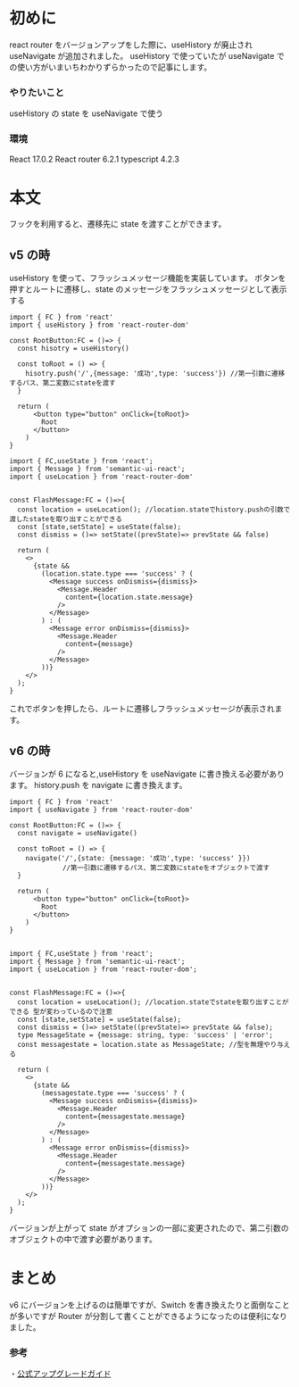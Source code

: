 <!--
title:   【React】React Router v6でのuseNavigateでのStateの渡し方
tags:    React,ReactRouter,useNavigate
id:      2496c29878e9f8ae798e
private: false
-->

# 初めに

react router をバージョンアップをした際に、useHistory が廃止され useNavigate が追加されました。
useHistory で使っていたが useNavigate での使い方がいまいちわかりずらかったので記事にします。

### やりたいこと

useHistory の state を useNavigate で使う

### 環境

React 17.0.2
React router 6.2.1
typescript 4.2.3

# 本文

フックを利用すると、遷移先に state を渡すことができます。

## v5 の時

useHistory を使って、フラッシュメッセージ機能を実装しています。
ボタンを押すとルートに遷移し、state のメッセージをフラッシュメッセージとして表示する

```tsx:src/RootButton.tsx
import { FC } from 'react'
import { useHistory } from 'react-router-dom'

const RootButton:FC = ()=> {
  const hisotry = useHistory()

  const toRoot = () => {
    hisotry.push('/',{message: '成功',type: 'success'}) //第一引数に遷移するパス、第二変数にstateを渡す
  }

  return (
      <button type="button" onClick={toRoot}>
        Root
      </button>
    )
}

```

```tsx:src/FlashMessage.tsx
import { FC,useState } from 'react';
import { Message } from 'semantic-ui-react';
import { useLocation } from 'react-router-dom'


const FlashMessage:FC = ()=>{
  const location = useLocation(); //location.stateでhistory.pushの引数で渡したstateを取り出すことができる
  const [state,setState] = useState(false);
  const dismiss = ()=> setState((prevState)=> prevState && false)

  return (
    <>
      {state &&
        (location.state.type === 'success' ? (
          <Message success onDismiss={dismiss}>
            <Message.Header
              content={location.state.message}
            />
          </Message>
        ) : (
          <Message error onDismiss={dismiss}>
            <Message.Header
              content={message}
            />
          </Message>
        ))}
    </>
  );
}

```

これでボタンを押したら、ルートに遷移しフラッシュメッセージが表示されます。

## v6 の時

バージョンが 6 になると,useHistory を useNavigate に書き換える必要があります。
history.push を navigate に書き換えます。

```tsx:src/RootButton.tsx
import { FC } from 'react'
import { useNavigate } from 'react-router-dom'

const RootButton:FC = ()=> {
  const navigate = useNavigate()

  const toRoot = () => {
    navigate('/',{state: {message: '成功',type: 'success' }})
　　　　　　　　//第一引数に遷移するパス、第二変数にstateをオブジェクトで渡す
  }

  return (
      <button type="button" onClick={toRoot}>
        Root
      </button>
    )
}


```

```tsx:src/FlashMessage.tsx
import { FC,useState } from 'react';
import { Message } from 'semantic-ui-react';
import { useLocation } from 'react-router-dom';


const FlashMessage:FC = ()=>{
  const location = useLocation(); //location.stateでstateを取り出すことができる 型が変わっているので注意
  const [state,setState] = useState(false);
  const dismiss = ()=> setState((prevState)=> prevState && false);
  type MessageState = {message: string, type: 'success' | 'error';
  const messagestate = location.state as MessageState; //型を無理やり与える

  return (
    <>
      {state &&
        (messagestate.type === 'success' ? (
          <Message success onDismiss={dismiss}>
            <Message.Header
              content={messagestate.message}
            />
          </Message>
        ) : (
          <Message error onDismiss={dismiss}>
            <Message.Header
              content={messagestate.message}
            />
          </Message>
        ))}
    </>
  );
}

```

バージョンが上がって state がオプションの一部に変更されたので、第二引数のオブジェクトの中で渡す必要があります。

# まとめ

v6 にバージョンを上げるのは簡単ですが、Switch を書き換えたりと面倒なことが多いですが Router が分割して書くことができるようになったのは便利になりました。

### 参考

・[公式アップグレードガイド](https://reactrouter.com/docs/en/v6/upgrading/v5)
